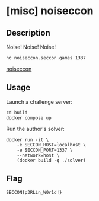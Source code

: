 # [misc] noiseccon

## Description

Noise! Noise! Noise!

```
nc noiseccon.seccon.games 1337
```

[noiseccon](files/noiseccon)

## Usage

Launch a challenge server:

```
cd build
docker compose up
```

Run the author's solver:

```
docker run -it \
    -e SECCON_HOST=localhost \
    -e SECCON_PORT=1337 \
    --network=host \
    (docker build -q ./solver)
```

## Flag

```
SECCON{p3RLin_W0r1d!}
```
